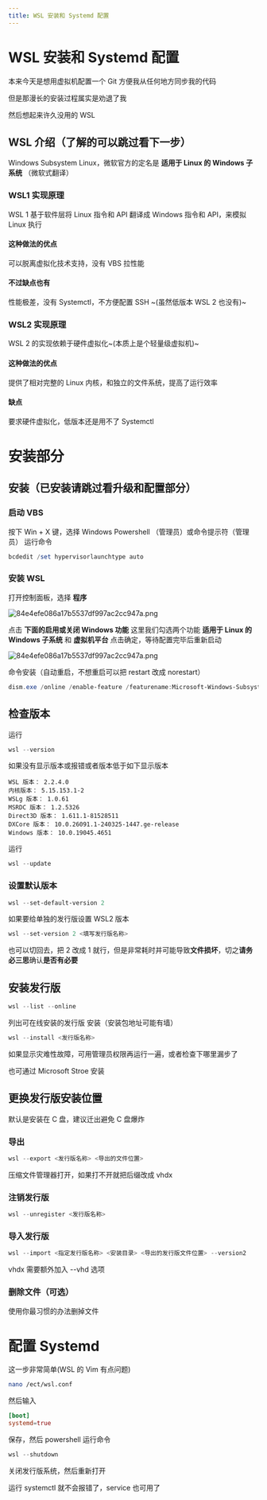 ```yaml
---
title: WSL 安装和 Systemd 配置
---
```


<link rel="stylesheet" href="https://sytle-cdn.luolingxue.us.kg/css/heimu/heimusty.css">

# WSL 安装和 Systemd 配置
本来今天是想用虚拟机配置一个 Git 方便我从任何地方同步我的代码

但是那漫长的安装过程属实是劝退了我

然后想起来许久没用的 WSL

## WSL 介绍（了解的可以跳过看下一步）
Windows Subsystem Linux，微软官方的定名是 **适用于 Linux 的 Windows 子系统** <span class="heimu" title="你知道的太多了">（微软式翻译）</span>

### WSL1 实现原理

WSL 1  基于软件层将 Linux 指令和 API 翻译成 Windows 指令和 API，来模拟 Linux 执行

#### 这种做法的优点

可以脱离虚拟化技术支持，没有 VBS 拉性能

#### 不过缺点也有

性能极差，没有 Systemctl，不方便配置 SSH ~(虽然低版本 WSL 2 也没有)~

### WSL2 实现原理

WSL 2 的实现依赖于硬件虚拟化~(本质上是个轻量级虚拟机)~

#### 这种做法的优点

提供了相对完整的 Linux 内核，和独立的文件系统，提高了运行效率

#### 缺点

要求硬件虚拟化，低版本还是用不了 Systemctl

# 安装部分

## 安装（已安装请跳过看升级和配置部分）

### 启动 VBS
按下 Win + X 键，选择 Windows Powershell （管理员）或命令提示符（管理员）
运行命令
```powershell
bcdedit /set hypervisorlaunchtype auto
```
### 安装 WSL 
打开控制面板，选择 **程序**

![84e4efe086a17b5537df997ac2cc947a.png](https://s2.loli.net/2024/07/16/8GvFlrKtJZdOuXo.png)

点击 **下面的启用或关闭 Windows 功能**
这里我们勾选两个功能
**适用于 Linux 的 Windows 子系统** 和 **虚拟机平台**
点击确定，等待配置完毕后重新启动

![84e4efe086a17b5537df997ac2cc947a.png](https://s2.loli.net/2024/07/16/8GvFlrKtJZdOuXo.png)

命令安装（自动重启，不想重启可以把 restart 改成 norestart）
```powershell
dism.exe /online /enable-feature /featurename:Microsoft-Windows-Subsystem-Linux /featurename:VirtualMachinePlatform /all /restart
```
## 检查版本
运行
```powershell
wsl --version
```
如果没有显示版本或报错或者版本低于如下显示版本
```text
WSL 版本： 2.2.4.0
内核版本： 5.15.153.1-2
WSLg 版本： 1.0.61
MSRDC 版本： 1.2.5326
Direct3D 版本： 1.611.1-81528511
DXCore 版本： 10.0.26091.1-240325-1447.ge-release
Windows 版本： 10.0.19045.4651
```
运行
```powershell
wsl --update
```
### 设置默认版本
```powershell
wsl --set-default-version 2
```
如果要给单独的发行版设置 WSL2 版本

```powershell
wsl --set-version 2 <填写发行版名称>
```
也可以切回去，把 2 改成 1 就行，但是非常耗时并可能导致**文件损坏**，切之**请务必三思**确认**是否有必要**

## 安装发行版

```powershell
wsl --list --online
```
列出可在线安装的发行版
安装（安装包地址可能有墙）
```powershell
wsl --install <发行版名称>
```
如果显示灾难性故障，可用管理员权限再运行一遍，或者检查下哪里漏步了

也可通过 Microsoft Stroe 安装

## 更换发行版安装位置
默认是安装在 C 盘，建议迁出避免 C 盘爆炸
### 导出
```powershell
wsl --export <发行版名称> <导出的文件位置>
```
压缩文件管理器打开，如果打不开就把后缀改成 vhdx
### 注销发行版
```powershell
wsl --unregister <发行版名称>
```
### 导入发行版
```powershell
wsl --import <指定发行版名称> <安装目录> <导出的发行版文件位置> --version2
```
vhdx 需要额外加入 --vhd 选项

### 删除文件（可选）
使用你最习惯的办法删掉文件
# 配置 Systemd
这一步非常简单(WSL 的 Vim 有点问题)
```bash
nano /ect/wsl.conf
```
然后输入
```conf
[boot]
systemd=true
```
保存，然后 powershell 运行命令
```powershell
wsl --shutdown
```
关闭发行版系统，然后重新打开

运行 systemctl 就不会报错了，service 也可用了
